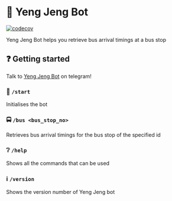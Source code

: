 # 🤖 Yeng Jeng Bot

[![codecov](https://codecov.io/github/gohyongjing/yengjeng-bot/graph/badge.svg?token=WXAVCO164F)](https://codecov.io/github/gohyongjing/yengjeng-bot)

Yeng Jeng Bot helps you retrieve bus arrival timings at a bus stop

## ❓ Getting started

Talk to [Yeng Jeng Bot](https://t.me/yengjengbot) on telegram!

### 👋 `/start`
Initialises the bot

### 🚍 `/bus <bus_stop_no>`
Retrieves bus arrival timings for the bus stop of the specified id

### ❔ `/help`
Shows all the commands that can be used

### ℹ️ `/version`
Shows the version number of Yeng Jeng bot
